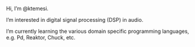 Hi, I’m @ktemesi.

I’m interested in digital signal processing (DSP) in audio.

I’m currently learning the various domain specific programming languages, e.g. Pd, Reaktor, Chuck, etc.

